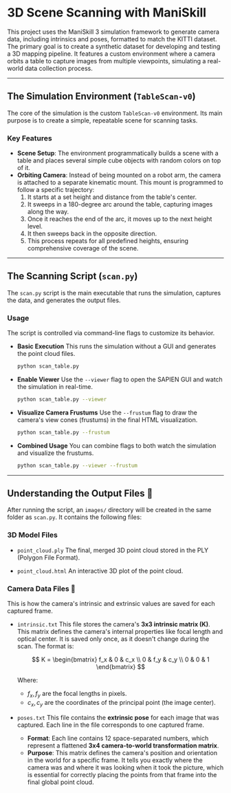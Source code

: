 # 3D Scene Scanning with ManiSkill

This project uses the ManiSkill 3 simulation framework to generate camera data, including intrinsics and poses, formatted to match the KITTI dataset. The primary goal is to create a synthetic dataset for developing and testing a 3D mapping pipeline. It features a custom environment where a camera orbits a table to capture images from multiple viewpoints, simulating a real-world data collection process.

---

## The Simulation Environment (`TableScan-v0`)

The core of the simulation is the custom `TableScan-v0` environment. Its main purpose is to create a simple, repeatable scene for scanning tasks.

### Key Features

* **Scene Setup**: The environment programmatically builds a scene with a table and places several simple cube objects with random colors on top of it.
* **Orbiting Camera**: Instead of being mounted on a robot arm, the camera is attached to a separate kinematic mount. This mount is programmed to follow a specific trajectory:
    1.  It starts at a set height and distance from the table's center.
    2.  It sweeps in a 180-degree arc around the table, capturing images along the way.
    3.  Once it reaches the end of the arc, it moves up to the next height level.
    4.  It then sweeps back in the opposite direction.
    5.  This process repeats for all predefined heights, ensuring comprehensive coverage of the scene.

---

## The Scanning Script (`scan.py`)

The `scan.py` script is the main executable that runs the simulation, captures the data, and generates the output files.

### Usage

The script is controlled via command-line flags to customize its behavior.

* **Basic Execution**
    This runs the simulation without a GUI and generates the point cloud files.
    ```bash
    python scan_table.py
    ```

* **Enable Viewer**
    Use the `--viewer` flag to open the SAPIEN GUI and watch the simulation in real-time.
    ```bash
    python scan_table.py --viewer
    ```

* **Visualize Camera Frustums**
    Use the `--frustum` flag to draw the camera's view cones (frustums) in the final HTML visualization.
    ```bash
    python scan_table.py --frustum
    ```

* **Combined Usage**
    You can combine flags to both watch the simulation and visualize the frustums.
    ```bash
    python scan_table.py --viewer --frustum
    ```

---

## Understanding the Output Files 📁

After running the script, an `images/` directory will be created in the same folder as `scan.py`. It contains the following files:

### 3D Model Files

* `point_cloud.ply`
    The final, merged 3D point cloud stored in the PLY (Polygon File Format).

* `point_cloud.html`
    An interactive 3D plot of the point cloud.

### Camera Data Files 📸

This is how the camera's intrinsic and extrinsic values are saved for each captured frame.

* `intrinsic.txt`
    This file stores the camera's **3x3 intrinsic matrix (K)**. This matrix defines the camera's internal properties like focal length and optical center. It is saved only once, as it doesn't change during the scan. The format is:

    $$
    K = \begin{bmatrix}
    f_x & 0 & c_x \\
    0   & f_y & c_y \\
    0   & 0   & 1
    \end{bmatrix}
    $$


    Where:
    * $f_x, f_y$ are the focal lengths in pixels.
    * $c_x, c_y$ are the coordinates of the principal point (the image center).

* `poses.txt`
    This file contains the **extrinsic pose** for each image that was captured. Each line in the file corresponds to one captured frame.
    * **Format**: Each line contains 12 space-separated numbers, which represent a flattened **3x4 camera-to-world transformation matrix**.
    * **Purpose**: This matrix defines the camera's position and orientation in the world for a specific frame. It tells you exactly where the camera was and where it was looking when it took the picture, which is essential for correctly placing the points from that frame into the final global point cloud.